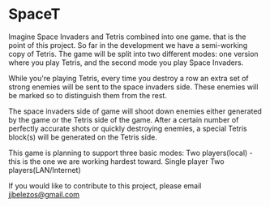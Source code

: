 # SpaceT
Imagine Space Invaders and Tetris combined into one game.
that is the point of this project. So far in the development we have
a semi-working copy of Tetris. The game will be split into two different
modes: one version where you play Tetris, and the second mode you play
Space Invaders.


While you're playing Tetris, every time you destroy a row
an extra set of strong enemies will be sent to the space invaders side.
These enemies will be marked so to distinguish them from the rest.

The space invaders side of game will shoot down enemies either generated by the game or
the Tetris side of the game.
After a certain number of perfectly accurate shots or quickly destroying enemies,
a special Tetris block(s) will be generated on the Tetris side.

This game is planning to support three basic modes:
Two players(local) - this is the one we are working hardest toward.
Single player
Two players(LAN/Internet)

If you would like to contribute to this project, please email jjbelezos@gmail.com
